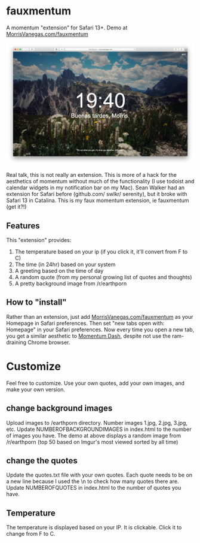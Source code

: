 # fauxmentum
A momentum "extension" for Safari 13+.
Demo at [MorrisVanegas.com/fauxmentum](http://morrisvanegas.com/fauxmentum/)

![SampleScreensho](images/fauxmentum_screenshot.png)

Real talk, this is not really an extension. This is more of a hack for the aesthetics of momentum without much of the functionality (I use todoist and calendar widgets in my notification bar on my Mac). Sean Walker had an extension for Safari before (github.com/ swlkr/ serenity), but it broke with Safari 13 in Catalina. This is my faux momentum extension, ie fauxmentum (get it?!)

## Features
This "extension" provides: 
1. The temperature based on your ip (if you click it, it'll convert from F to C)
2. The time (in 24hr) based on your system
3. A greeting based on the time of day
4. A random quote (from my personal growing list of quotes and thoughts)
5. A pretty background image from /r/earthporn

## How to "install"
Rather than an extension, just add [MorrisVanegas.com/fauxmentum](http://morrisvanegas.com/fauxmentum/) as your Homepage in Safari preferences. 
Then set "new tabs open with: Homepage" in your Safari preferences. 
Now every time you open a new tab, you get a similar aesthetic to [Momentum Dash](https://www.momentumdash.com), despite not use the ram-draining Chrome browser.


# Customize
Feel free to customize. Use your own quotes, add your own images, and make your own version. 

## change background images
Upload images to /earthporn directory. Number images 1.jpg, 2.jpg, 3.jpg, etc. 
Update NUMBEROFBACKGROUNDIMAGES in index.html to the number of images you have.
The demo at above displays a random image from /r/earthporn (top 50 based on Imgur's most viewed sorted by all time)

## change the quotes
Update the quotes.txt file with your own quotes. Each quote needs to be on a new line because I used the \n to check how many quotes there are. 
Update NUMBEROFQUOTES in index.html to the number of quotes you have.

## Temperature
The temperature is displayed based on your IP. It is clickable. Click it to change from F to C. 

